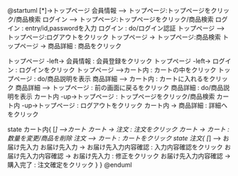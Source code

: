 @startuml
[*]->トップページ
会員情報 --> トップページ:トップページをクリック/商品検索
ログイン --> トップページ:トップページをクリック/商品検索
ログイン : entry/id,passwordを入力
ログイン : do/ログイン認証
トップページ --> トップページ:ログアウトをクリック
トップページ -> トップページ:商品検索
トップページ -> 商品詳細 : 商品をクリック

トップページ -left-> 会員情報 : 会員登録をクリック
トップページ -left-> ログイン : ログインをクリック
トップページ -->カート内 : カートの中をクリック
トップページ : do/商品説明を表示
商品詳細 -->  カート内 : カートに入れるをクリック
商品詳細 -->  トップページ : 前の画面に戻るをクリック
商品詳細 : do/商品説明を表示
カート内 -up->トップページ : トップページをクリック/商品検索
カート内 -up->トップページ : ログアウトをクリック
カート内 -> 商品詳細 : 詳細へをクリック

state カート内{
  [*] -->カート
  カート -> 注文 : 注文をクリック
  カート -> カート : 数量を変更/商品を削除
  注文 --> カート : カートをクリック
  state 注文{
    [*] --> お届け先入力
    お届け先入力 -> お届け先入力内容確認 : 入力内容確認をクリック
    お届け先入力内容確認 -> お届け先入力 : 修正をクリック
    お届け先入力内容確認 -> 購入完了 : 注文確定をクリック
  }
}
@enduml
